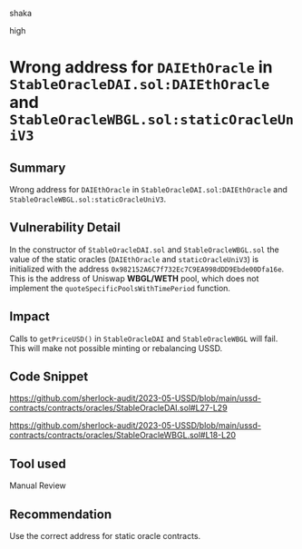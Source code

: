 shaka

high

# Wrong address for `DAIEthOracle` in `StableOracleDAI.sol:DAIEthOracle` and `StableOracleWBGL.sol:staticOracleUniV3`

## Summary

Wrong address for `DAIEthOracle` in `StableOracleDAI.sol:DAIEthOracle` and `StableOracleWBGL.sol:staticOracleUniV3`.

## Vulnerability Detail

In the constructor of `StableOracleDAI.sol` and `StableOracleWBGL.sol` the value of the static oracles (`DAIEthOracle` and `staticOracleUniV3`) is initialized with the address `0x982152A6C7f732Ec7C9EA998dDD9Ebde00Dfa16e`. This is the address of Uniswap **WBGL/WETH** pool, which does not implement the `quoteSpecificPoolsWithTimePeriod` function.

## Impact

Calls to `getPriceUSD()` in `StableOracleDAI` and `StableOracleWBGL` will fail. This will make not possible minting or rebalancing USSD.

## Code Snippet

https://github.com/sherlock-audit/2023-05-USSD/blob/main/ussd-contracts/contracts/oracles/StableOracleDAI.sol#L27-L29

https://github.com/sherlock-audit/2023-05-USSD/blob/main/ussd-contracts/contracts/oracles/StableOracleWBGL.sol#L18-L20

## Tool used

Manual Review

## Recommendation

Use the correct address for static oracle contracts.
